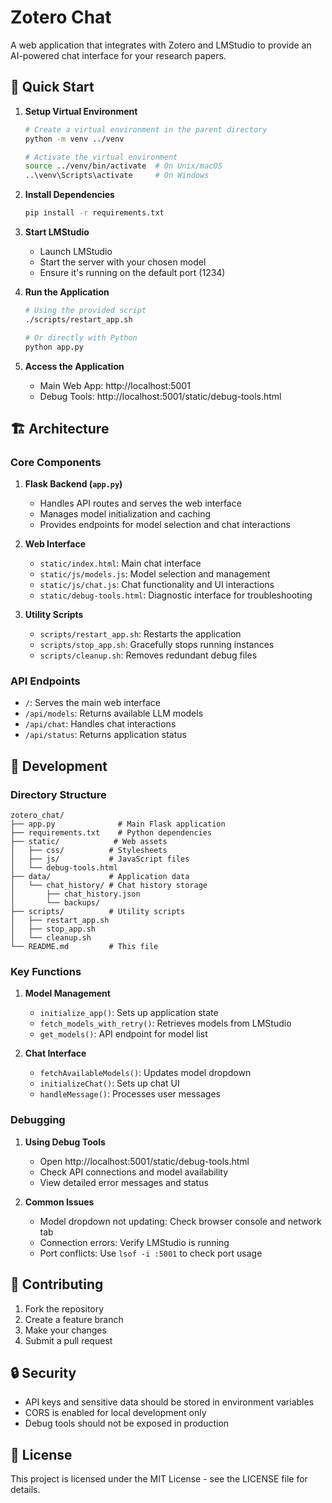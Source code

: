 # Zotero Chat

A web application that integrates with Zotero and LMStudio to provide an AI-powered chat interface for your research papers.

## 🚀 Quick Start

1. **Setup Virtual Environment**
   ```bash
   # Create a virtual environment in the parent directory
   python -m venv ../venv
   
   # Activate the virtual environment
   source ../venv/bin/activate  # On Unix/macOS
   ..\venv\Scripts\activate     # On Windows
   ```

2. **Install Dependencies**
   ```bash
   pip install -r requirements.txt
   ```

3. **Start LMStudio**
   - Launch LMStudio
   - Start the server with your chosen model
   - Ensure it's running on the default port (1234)

4. **Run the Application**
   ```bash
   # Using the provided script
   ./scripts/restart_app.sh
   
   # Or directly with Python
   python app.py
   ```

5. **Access the Application**
   - Main Web App: http://localhost:5001
   - Debug Tools: http://localhost:5001/static/debug-tools.html

## 🏗️ Architecture

### Core Components

1. **Flask Backend (`app.py`)**
   - Handles API routes and serves the web interface
   - Manages model initialization and caching
   - Provides endpoints for model selection and chat interactions

2. **Web Interface**
   - `static/index.html`: Main chat interface
   - `static/js/models.js`: Model selection and management
   - `static/js/chat.js`: Chat functionality and UI interactions
   - `static/debug-tools.html`: Diagnostic interface for troubleshooting

3. **Utility Scripts**
   - `scripts/restart_app.sh`: Restarts the application
   - `scripts/stop_app.sh`: Gracefully stops running instances
   - `scripts/cleanup.sh`: Removes redundant debug files

### API Endpoints

- `/`: Serves the main web interface
- `/api/models`: Returns available LLM models
- `/api/chat`: Handles chat interactions
- `/api/status`: Returns application status

## 🔧 Development

### Directory Structure
```
zotero_chat/
├── app.py              # Main Flask application
├── requirements.txt    # Python dependencies
├── static/            # Web assets
│   ├── css/          # Stylesheets
│   ├── js/           # JavaScript files
│   └── debug-tools.html
├── data/             # Application data
│   └── chat_history/ # Chat history storage
│       ├── chat_history.json
│       └── backups/
├── scripts/          # Utility scripts
│   ├── restart_app.sh
│   ├── stop_app.sh
│   └── cleanup.sh
└── README.md         # This file
```

### Key Functions

1. **Model Management**
   - `initialize_app()`: Sets up application state
   - `fetch_models_with_retry()`: Retrieves models from LMStudio
   - `get_models()`: API endpoint for model list

2. **Chat Interface**
   - `fetchAvailableModels()`: Updates model dropdown
   - `initializeChat()`: Sets up chat UI
   - `handleMessage()`: Processes user messages

### Debugging

1. **Using Debug Tools**
   - Open http://localhost:5001/static/debug-tools.html
   - Check API connections and model availability
   - View detailed error messages and status

2. **Common Issues**
   - Model dropdown not updating: Check browser console and network tab
   - Connection errors: Verify LMStudio is running
   - Port conflicts: Use `lsof -i :5001` to check port usage

## 📝 Contributing

1. Fork the repository
2. Create a feature branch
3. Make your changes
4. Submit a pull request

## 🔒 Security

- API keys and sensitive data should be stored in environment variables
- CORS is enabled for local development only
- Debug tools should not be exposed in production

## 📄 License

This project is licensed under the MIT License - see the LICENSE file for details. 